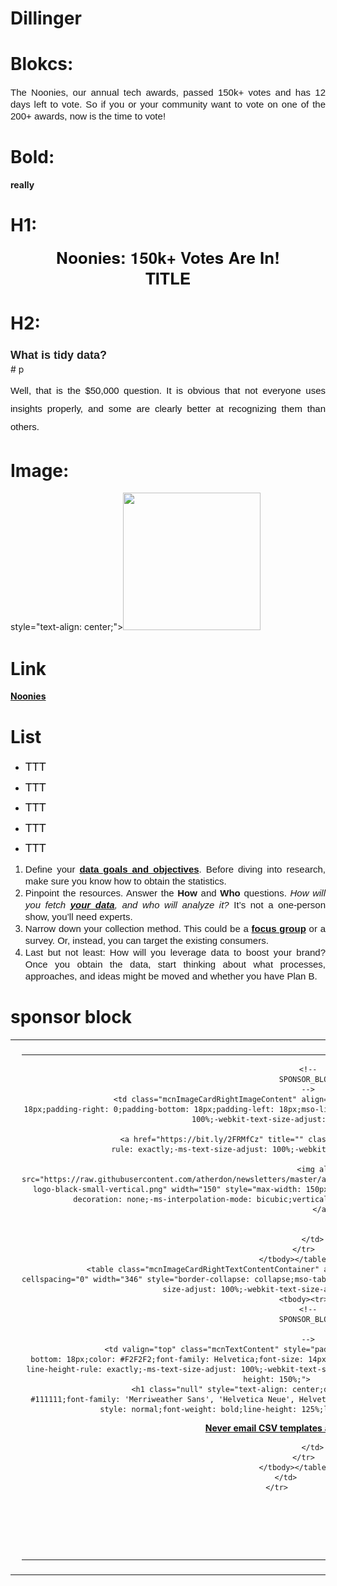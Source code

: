 # Dillinger

 # Blokcs:
<div dir="ltr" style="text-align: justify;"><span style="font-size:15px"><span style="font-family:trebuchet ms,lucida
grande,lucida sans unicode,lucida sans,tahoma,sans-serif">The Noonies, our annual tech awards, passed 150k+ votes and has 12 days left to vote. So if you or your community want to vote on one of the 200+ awards, now is the time to vote!</span></span></div>

# Bold:
<strong>really</strong>

# H1:
<h1 class="null" dir="ltr" style="text-align: center;display: block;margin: 0;padding: 0;color: #111111;font-family: 'Merriweather Sans', 'Helvetica Neue', Helvetica, Arial, sans-serif;font-size: 26px;font-style: normal;font-weight: bold;line-height: 125%;letter-spacing: normal;">Noonies: 150k+ Votes Are In!</h1><h1 class="null" dir="ltr" style="text-align: center;display: block;margin: 0;padding: 0;color: #111111;font-family: 'Merriweather Sans', 'Helvetica Neue', Helvetica, Arial, sans-serif;font-size: 26px;font-style: normal;font-weight: bold;line-height: 125%;letter-spacing: normal;">TITLE</h1>


# H2:
<h2 dir="ltr" style="text-align: left;display: block;margin: 0;padding: 0;color: #202020;font-family: Helvetica;font-size: 22px;font-style: normal;font-weight: bold;line-height: 125%;letter-spacing: normal;"><span style="font-family:trebuchet ms,lucida grande,lucida sans unicode,lucida sans,tahoma,sans-serif"><span style="font-size:18px"><strong id="docs-5b1">What is tidy data?</strong></span></span></h2>
# p
<p dir="ltr" style="text-align: justify;line-height: 150%;margin: 10px 0;padding: 0;mso-line-height-rule: exactly;-ms-text-size-adjust: 100%;-webkit-text-size-adjust: 100%;color: #111111;font-family: 'Source Sans Pro', 'Helvetica Neue', Helvetica, Arial, sans-serif;font-size: 18px;"><span style="font-size:15px"><span style="font-family:trebuchet ms,lucida grande,lucida sans unicode,lucida sans,tahoma,sans-serif">Well, that is the $50,000 question. It is obvious that not everyone uses insights properly, and some&nbsp;are clearly better at recognizing them than others.</span></span></p>

# Image:
 <div dir="ltr"> style="text-align: center;"><span style="font-family:georgia,times,times new roman,serif"><span style="font-size:17px"><a href="#" style="mso-line-height-rule: exactly;-ms-text-size-adjust: 100%;-webkit-text-size-adjust: 100%;color: #111111;font-weight: bold;text-decoration: underline;"><img alt=""  height="220" src="" style="border: 0px initial;width: 220px;height: 220px;margin: 0px;outline: none;text-decoration: none;-ms-interpolation-mode: bicubic;" width="220"></a></span></span></div>
 
 # Link
 <a href="https://noonies.tech/" style="mso-line-height-rule: exactly;-ms-text-size-adjust: 100%;-webkit-text-size-adjust: 100%;color: #111111;font-weight: bold;text-decoration: underline;">Noonies</a>
 
 # List
<ul>
	<li dir="ltr" style="mso-line-height-rule: exactly;-ms-text-size-adjust: 100%;-webkit-text-size-adjust: 100%;">
	<p dir="ltr" role="presentation" style="line-height: 125%;margin: 10px 0;padding: 0;mso-line-height-rule: exactly;-ms-text-size-adjust: 100%;-webkit-text-size-adjust: 100%;color: #111111;font-family: 'Source Sans Pro', 'Helvetica Neue', Helvetica, Arial, sans-serif;font-size: 18px;text-align: left;">TTT</p>
	</li>
	<li dir="ltr" style="mso-line-height-rule: exactly;-ms-text-size-adjust: 100%;-webkit-text-size-adjust: 100%;">
	<p dir="ltr" role="presentation" style="line-height: 125%;margin: 10px 0;padding: 0;mso-line-height-rule: exactly;-ms-text-size-adjust: 100%;-webkit-text-size-adjust: 100%;color: #111111;font-family: 'Source Sans Pro', 'Helvetica Neue', Helvetica, Arial, sans-serif;font-size: 18px;text-align: left;">TTT</p>
	</li>
	<li dir="ltr" style="mso-line-height-rule: exactly;-ms-text-size-adjust: 100%;-webkit-text-size-adjust: 100%;">
	<p dir="ltr" role="presentation" style="line-height: 125%;margin: 10px 0;padding: 0;mso-line-height-rule: exactly;-ms-text-size-adjust: 100%;-webkit-text-size-adjust: 100%;color: #111111;font-family: 'Source Sans Pro', 'Helvetica Neue', Helvetica, Arial, sans-serif;font-size: 18px;text-align: left;">TTT</p>
	</li>
  <li dir="ltr" style="mso-line-height-rule: exactly;-ms-text-size-adjust: 100%;-webkit-text-size-adjust: 100%;">
	<p dir="ltr" role="presentation" style="line-height: 125%;margin: 10px 0;padding: 0;mso-line-height-rule: exactly;-ms-text-size-adjust: 100%;-webkit-text-size-adjust: 100%;color: #111111;font-family: 'Source Sans Pro', 'Helvetica Neue', Helvetica, Arial, sans-serif;font-size: 18px;text-align: left;">TTT</p>
	</li>
  <li dir="ltr" style="mso-line-height-rule: exactly;-ms-text-size-adjust: 100%;-webkit-text-size-adjust: 100%;">
	<p dir="ltr" role="presentation" style="line-height: 125%;margin: 10px 0;padding: 0;mso-line-height-rule: exactly;-ms-text-size-adjust: 100%;-webkit-text-size-adjust: 100%;color: #111111;font-family: 'Source Sans Pro', 'Helvetica Neue', Helvetica, Arial, sans-serif;font-size: 18px;text-align: left;">TTT</p>
	</li>
</ul>
<ol dir="ltr">
	<li style="text-align: justify;mso-line-height-rule: exactly;-ms-text-size-adjust: 100%;-webkit-text-size-adjust: 100%;"><span style="font-size:15px"><span style="font-family:trebuchet ms,lucida grande,lucida sans unicode,lucida sans,tahoma,sans-serif">Define your <a href="https://hackernoon.com/empathy-economy-learn-from-3-brands-that-do-it-better-u73u3u44" target="_blank" style="mso-line-height-rule: exactly;-ms-text-size-adjust: 100%;-webkit-text-size-adjust: 100%;color: #111111;font-weight: bold;text-decoration: underline;">data goals and objectives</a>. Before diving into research, make sure you know how to obtain the statistics.</span></span></li>
	<li style="text-align: justify;mso-line-height-rule: exactly;-ms-text-size-adjust: 100%;-webkit-text-size-adjust: 100%;"><span style="font-size:15px"><span style="font-family:trebuchet ms,lucida grande,lucida sans unicode,lucida sans,tahoma,sans-serif">Pinpoint the resources. Answer the <strong>How</strong> and <strong>Who</strong> questions. <em>How will you fetch <a href="https://hackernoon.com/the-mass-storing-of-data-can-turn-the-consumer-into-the-new-farmer-m63d3ezn" target="_blank" style="mso-line-height-rule: exactly;-ms-text-size-adjust: 100%;-webkit-text-size-adjust: 100%;color: #111111;font-weight: bold;text-decoration: underline;">your data</a>, and who will analyze it?</em> It’s not a one-person show, you’ll need experts.</span></span></li>
	<li style="text-align: justify;mso-line-height-rule: exactly;-ms-text-size-adjust: 100%;-webkit-text-size-adjust: 100%;"><span style="font-size:15px"><span style="font-family:trebuchet ms,lucida grande,lucida sans unicode,lucida sans,tahoma,sans-serif">Narrow down your collection method. This could be a <a href="https://hackernoon.com/how-to-run-successful-online-focus-groups-a-101-for-wfh-beginners-ch213uab" target="_blank" style="mso-line-height-rule: exactly;-ms-text-size-adjust: 100%;-webkit-text-size-adjust: 100%;color: #111111;font-weight: bold;text-decoration: underline;">focus group</a> or a survey. Or, instead, you can target the existing consumers.</span></span></li>
	<li style="text-align: justify;mso-line-height-rule: exactly;-ms-text-size-adjust: 100%;-webkit-text-size-adjust: 100%;"><span style="font-size:15px"><span style="font-family:trebuchet ms,lucida grande,lucida sans unicode,lucida sans,tahoma,sans-serif">Last but not least: How will you leverage data to boost your brand? Once you obtain the data, start thinking about what processes, approaches, and ideas might be moved and whether you have Plan B.</span></span></li>
</ol>

  # sponsor block
   
   <table border="0" cellpadding="0" cellspacing="0" width="100%" class="mcnImageCardBlock" style="border-collapse: collapse;mso-table-lspace: 0pt;mso-table-rspace: 0pt;-ms-text-size-adjust: 100%;-webkit-text-size-adjust: 100%;">
    <tbody class="mcnImageCardBlockOuter">
        <tr>
            <td class="mcnImageCardBlockInner" valign="top" style="padding-top: 9px;padding-right: 18px;padding-bottom: 9px;padding-left: 18px;mso-line-height-rule: exactly;-ms-text-size-adjust: 100%;-webkit-text-size-adjust: 100%;">

<table border="0" cellpadding="0" cellspacing="0" class="mcnImageCardRightContentOuter" width="100%" style="border-collapse: collapse;mso-table-lspace: 0pt;mso-table-rspace: 0pt;-ms-text-size-adjust: 100%;-webkit-text-size-adjust: 100%;">
    <tbody><tr>
        <td align="center" valign="top" class="mcnImageCardRightContentInner" style="padding: 0;mso-line-height-rule: exactly;-ms-text-size-adjust: 100%;-webkit-text-size-adjust: 100%;">
            <table align="left" border="0" cellpadding="0" cellspacing="0" class="mcnImageCardRightImageContentContainer" width="200" style="border-collapse: collapse;mso-table-lspace: 0pt;mso-table-rspace: 0pt;-ms-text-size-adjust: 100%;-webkit-text-size-adjust: 100%;">
                <tbody><tr>

                  <!--
                  SPONSOR_BLOCK
                  -->
                    <td class="mcnImageCardRightImageContent" align="center" valign="top" style="padding-top: 18px;padding-right: 0;padding-bottom: 18px;padding-left: 18px;mso-line-height-rule: exactly;-ms-text-size-adjust: 100%;-webkit-text-size-adjust: 100%;">

                        <a href="https://bit.ly/2FRMfCz" title="" class="" target="_blank" style="mso-line-height-rule: exactly;-ms-text-size-adjust: 100%;-webkit-text-size-adjust: 100%;">

                        <img alt="" src="https://raw.githubusercontent.com/atherdon/newsletters/master/archive/logos/thematic/2020/September/flatfile-logo-black-small-vertical.png" width="150" style="max-width: 150px;border: 0;height: auto;outline: none;text-decoration: none;-ms-interpolation-mode: bicubic;vertical-align: bottom;" class="mcnImage">
                        </a>


                    </td>
                </tr>
            </tbody></table>
            <table class="mcnImageCardRightTextContentContainer" align="right" border="0" cellpadding="0" cellspacing="0" width="346" style="border-collapse: collapse;mso-table-lspace: 0pt;mso-table-rspace: 0pt;-ms-text-size-adjust: 100%;-webkit-text-size-adjust: 100%;">
                <tbody><tr>
                  <!--
                  SPONSOR_BLOCK

                  -->
                    <td valign="top" class="mcnTextContent" style="padding-right: 18px;padding-top: 18px;padding-bottom: 18px;color: #F2F2F2;font-family: Helvetica;font-size: 14px;font-weight: normal;text-align: center;mso-line-height-rule: exactly;-ms-text-size-adjust: 100%;-webkit-text-size-adjust: 100%;word-break: break-word;line-height: 150%;">
                        <h1 class="null" style="text-align: center;display: block;margin: 0;padding: 0;color: #111111;font-family: 'Merriweather Sans', 'Helvetica Neue', Helvetica, Arial, sans-serif;font-size: 26px;font-style: normal;font-weight: bold;line-height: 125%;letter-spacing: normal;"><br>
<a href="https://bit.ly/2FRMfCz" target="_blank" style="mso-line-height-rule: exactly;-ms-text-size-adjust: 100%;-webkit-text-size-adjust: 100%;color: #111111;font-weight: bold;text-decoration: underline;"><strong>Never email CSV templates again</strong></a></h1>

                    </td>
                </tr>
            </tbody></table>
        </td>
    </tr>
</tbody></table>


            </td>
        </tr>
    </tbody>
</table>